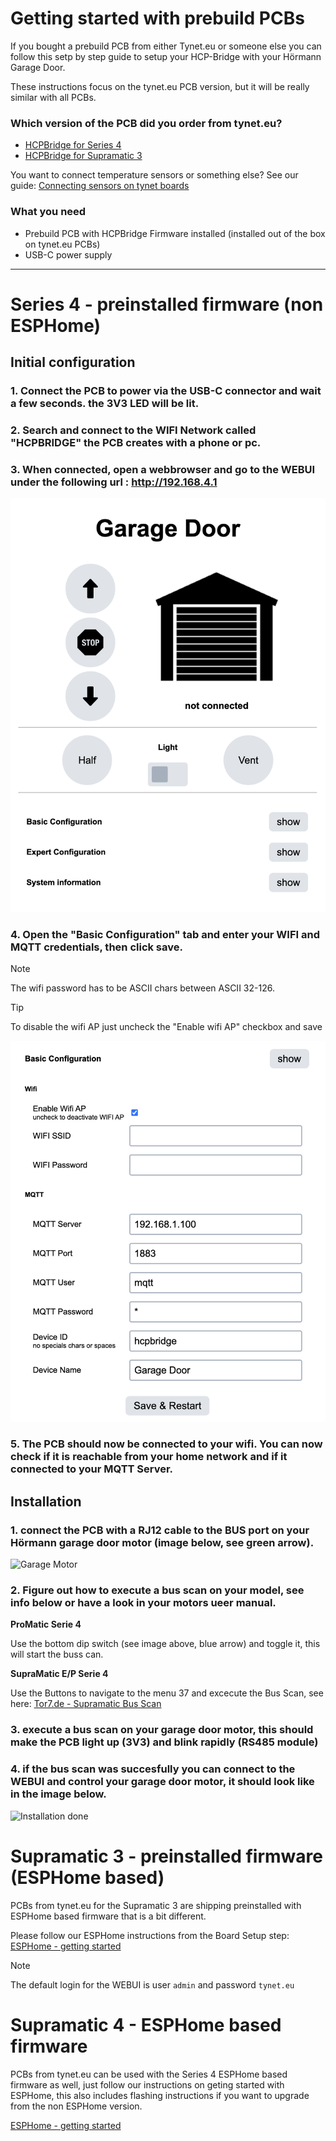 # Getting started with prebuild PCBs

If you bought a prebuild PCB from either Tynet.eu or someone else you can follow this setp by step guide to setup your HCP-Bridge with your Hörmann Garage Door.  

These instructions focus on the tynet.eu PCB version, but it will be really similar with all PCBs.

### Which version of the PCB did you order from tynet.eu?

* [HCPBridge for Series 4](#series-4---preinstalled-firmware-non-esphome)
* [HCPBridge for Supramatic 3](#supramatic-3---preinstalled-firmware-esphome-based)

You want to connect temperature sensors or something else? See our guide: [Connecting sensors on tynet boards](connecting_sensors_prebuild_pcbs.md)

### What you need

* Prebuild PCB with HCPBridge Firmware installed (installed out of the box on tynet.eu PCBs)
* USB-C power supply

----

# Series 4 - preinstalled firmware (non ESPHome)

## Initial configuration

### 1. Connect the PCB to power via the USB-C connector and wait a few seconds. the 3V3 LED will be lit.

### 2. Search and connect to the WIFI Network called "HCPBRIDGE" the PCB creates with a phone or pc.

### 3. When connected, open a webbrowser and go to the WEBUI under the following url : http://192.168.4.1

![Initial WebUI](Images/webui_initial_ui.png)

### 4. Open the "Basic Configuration" tab and enter your WIFI and MQTT credentials, then click save.

> [!NOTE]
> The wifi password has to be ASCII chars between ASCII 32-126.

> [!TIP]
> To disable the wifi AP just uncheck the "Enable wifi AP" checkbox and save

![basic config](Images/webui_basic_config.png)

### 5. The PCB should now be connected to your wifi. You can now check if it is reachable from your home network and if it connected to your MQTT Server.

## Installation

### 1. connect the PCB with a RJ12 cable to the BUS port on your Hörmann garage door motor (image below, see green arrow).

![Garage Motor](Images/antrieb-min.png)
   
### 2. Figure out how to execute a bus scan on your model, see info below or have a look in your motors ueer manual.

**ProMatic Serie 4**

Use the bottom dip switch (see image above, blue arrow) and toggle it, this will start the buss can.

**SupraMatic E/P Serie 4**

Use the Buttons to navigate to the menu 37 and excecute the Bus Scan, see here: [Tor7.de - Supramatic Bus Scan](https://www.tor7.de/news/bus-scan-beim-supramatic-serie-4-fehlercode-04-vermeiden)
  
### 3. execute a bus scan on your garage door motor, this should make the PCB light up (3V3) and blink rapidly (RS485 module)
### 4. if the bus scan was succesfully you can connect to the WEBUI and control your garage door motor, it should look like in the image below.

![Installation done](Images/webui_ready_and_installed.png)


# Supramatic 3 - preinstalled firmware (ESPHome based)

PCBs from tynet.eu for the Supramatic 3 are shipping preinstalled with ESPHome based firmware that is a bit different.

Please follow our ESPHome instructions from the Board Setup step: [ESPHome - getting started](ESPhome_getting_started.md)

> [!NOTE]
> The default login for the WEBUI is user `admin` and password `tynet.eu`


# Supramatic 4 - ESPHome based firmware

PCBs from tynet.eu can be used with the Series 4 ESPHome based firmware as well, just follow our instructions on geting started with ESPHome, this also includes flashing instructions if you want to upgrade from the non ESPHome version.

[ESPHome - getting started](ESPhome_getting_started.md)
